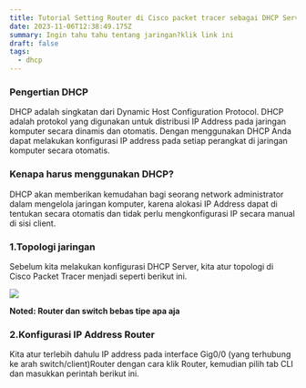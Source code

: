 ```yaml
---
title: Tutorial Setting Router di Cisco packet tracer sebagai DHCP Server
date: 2023-11-06T12:38:49.175Z
summary: Ingin tahu tahu tentang jaringan?klik link ini
draft: false
tags:
  - dhcp
---
```

### Pengertian DHCP

DHCP adalah singkatan dari Dynamic Host Configuration Protocol. DHCP adalah protokol yang digunakan untuk distribusi IP Address pada jaringan komputer secara dinamis dan otomatis. Dengan menggunakan DHCP Anda dapat melakukan konfigurasi IP address pada setiap perangkat di jaringan komputer secara otomatis.

### Kenapa harus menggunakan DHCP?

DHCP akan memberikan kemudahan bagi seorang network administrator dalam mengelola jaringan komputer, karena alokasi IP Address dapat di tentukan secara otomatis dan tidak perlu mengkonfigurasi IP secara manual di sisi client.

### 1.Topologi jaringan

Sebelum kita melakukan konfigurasi DHCP Server, kita atur topologi di Cisco Packet Tracer menjadi seperti berikut ini.

![](/images/uploads/img_20231106_220659.jpg)

**Noted: Router dan switch bebas tipe apa aja**

### 2.Konfigurasi IP Address Router

Kita atur terlebih dahulu IP address pada interface Gig0/0 (yang terhubung ke arah switch/client)Router dengan cara klik Router, kemudian pilih tab CLI dan masukkan perintah berikut ini.